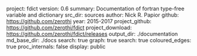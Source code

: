 project: fdict
version: 0.6
summary: Documentation of fortran type-free variable and dictionary
src_dir: sources
author: Nick R. Papior
github: https://github.com/zerothi
year: 2015-2017
project_github: https://github.com/zerothi/fdict
project_download: https://github.com/zerothi/fdict/releases
output_dir: ./documentation
md_base_dir: ./docs
search: true
graph: true
search: true
coloured_edges: true
proc_internals: false
display: public

